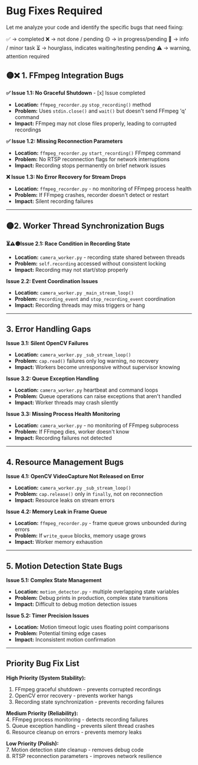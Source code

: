 # Bug Fixes Required

Let me analyze your code and identify the specific bugs that need fixing:

✅ → completed
❌ → not done / pending
🟡 → in progress/pending
🔹 → info / minor task
⏳ → hourglass, indicates waiting/testing pending
⚠️ → warning, attention required

## 🟡❌ 1. FFmpeg Integration Bugs

**✅ Issue 1.1: No Graceful Shutdown**  - [x] Issue completed
- **Location:** `ffmpeg_recorder.py` `stop_recording()` method  
- **Problem:** Uses `stdin.close()` and `wait()` but doesn't send FFmpeg 'q' command  
- **Impact:** FFmpeg may not close files properly, leading to corrupted recordings  

**✅ Issue 1.2: Missing Reconnection Parameters**  
- **Location:** `ffmpeg_recorder.py` `start_recording()` FFmpeg command  
- **Problem:** No RTSP reconnection flags for network interruptions  
- **Impact:** Recording stops permanently on brief network issues  

**❌ Issue 1.3: No Error Recovery for Stream Drops**  
- **Location:** `ffmpeg_recorder.py` - no monitoring of FFmpeg process health  
- **Problem:** If FFmpeg crashes, recorder doesn't detect or restart  
- **Impact:** Silent recording failures  

---

## 🟡2. Worker Thread Synchronization Bugs

**⏳⚠️🟡Issue 2.1: Race Condition in Recording State**  
- **Location:** `camera_worker.py` - recording state shared between threads  
- **Problem:** `self.recording` accessed without consistent locking  
- **Impact:** Recording may not start/stop properly  

**Issue 2.2: Event Coordination Issues**  
- **Location:** `camera_worker.py` `_main_stream_loop()`  
- **Problem:** `recording_event` and `stop_recording_event` coordination  
- **Impact:** Recording threads may miss triggers or hang  

---

## 3. Error Handling Gaps

**Issue 3.1: Silent OpenCV Failures**  
- **Location:** `camera_worker.py` `_sub_stream_loop()`  
- **Problem:** `cap.read()` failures only log warning, no recovery  
- **Impact:** Workers become unresponsive without supervisor knowing  

**Issue 3.2: Queue Exception Handling**  
- **Location:** `camera_worker.py` heartbeat and command loops  
- **Problem:** Queue operations can raise exceptions that aren't handled  
- **Impact:** Worker threads may crash silently  

**Issue 3.3: Missing Process Health Monitoring**  
- **Location:** `camera_worker.py` - no monitoring of FFmpeg subprocess  
- **Problem:** If FFmpeg dies, worker doesn't know  
- **Impact:** Recording failures not detected  

---

## 4. Resource Management Bugs

**Issue 4.1: OpenCV VideoCapture Not Released on Error**  
- **Location:** `camera_worker.py` `_sub_stream_loop()`  
- **Problem:** `cap.release()` only in `finally`, not on reconnection  
- **Impact:** Resource leaks on stream errors  

**Issue 4.2: Memory Leak in Frame Queue**  
- **Location:** `ffmpeg_recorder.py` - frame queue grows unbounded during errors  
- **Problem:** If `write_queue` blocks, memory usage grows  
- **Impact:** Worker memory exhaustion  

---

## 5. Motion Detection State Bugs

**Issue 5.1: Complex State Management**  
- **Location:** `motion_detector.py` - multiple overlapping state variables  
- **Problem:** Debug prints in production, complex state transitions  
- **Impact:** Difficult to debug motion detection issues  

**Issue 5.2: Timer Precision Issues**  
- **Location:** Motion timeout logic uses floating point comparisons  
- **Problem:** Potential timing edge cases  
- **Impact:** Inconsistent motion confirmation  

---

## Priority Bug Fix List

**High Priority (System Stability):**  
1. FFmpeg graceful shutdown - prevents corrupted recordings  
2. OpenCV error recovery - prevents worker hangs  
3. Recording state synchronization - prevents recording failures  

**Medium Priority (Reliability):**  
4. FFmpeg process monitoring - detects recording failures  
5. Queue exception handling - prevents silent thread crashes  
6. Resource cleanup on errors - prevents memory leaks  

**Low Priority (Polish):**  
7. Motion detection state cleanup - removes debug code  
8. RTSP reconnection parameters - improves network resilience
